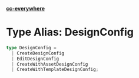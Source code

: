 [**cc-everywhere**](../../../../../../index.md)

<HorizontalLine />

# Type Alias: DesignConfig

```ts
type DesignConfig = 
  | CreateDesignConfig
  | EditDesignConfig
  | CreateWithAssetDesignConfig
  | CreateWithTemplateDesignConfig;
```

